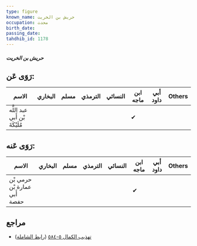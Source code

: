 ```yaml
---
type: figure
known_name: حريش بن الخريت
occupation: محدث
birth_date:
passing_date:
tahdhib_id: 1178
---
```

##### حريش بن الخريت

## رَوَى عَن:
| الاسم                          | البخاري | مسلم | الترمذي | النسائي | ابن ماجه | أبي داود | Others |
| ------------------------------ | ------- | ---- | ------- | ------- | -------- | -------- | ------ |
| عبد اللَّه بْن أَبي مُلَيْكَةَ |         |      |         |         | ✔        |          |        |
## رَوَى عَنه:
| الاسم                        | البخاري | مسلم | الترمذي | النسائي | ابن ماجه | أبي داود | Others |
| ---------------------------- | ------- | ---- | ------- | ------- | -------- | -------- | ------ |
| حرمي بْن عمارة بْن أَبي حفصة |         |      |         |         | ✔        |          |        |
## مراجع
- [تهذيب الكمال ٥-٥٨٤](obsidian://open?vault=Tahdhib-al-Kamal&file=Figures/١١٧٨-حريش%20بن%20الخريت) ([رابط الشاملة](https://shamela.ws/book/3722/2662))